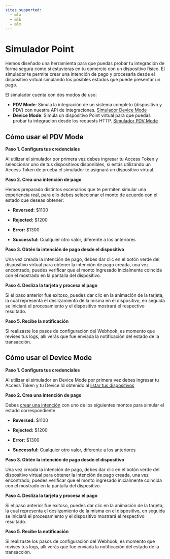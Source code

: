 ```yaml
---
sites_supported:
  - mla
  - mlb
  - mlm
---
```


# Simulador Point

Hemos diseñado una herramienta para que puedas probar tu integración de forma segura como si estuvieras en tu comercio con un dispositivo físico.
El simulador te permite crear una intención de pago y procesarla desde el dispositivo virtual simulando los posibles estados que puede presentar un pago.

El simulador cuenta con dos modos de uso:

- **PDV Mode**: Simula la integración de un sistema completo (dispositivo y PDV) con nuestra API de Integraciones.
  [Simulador Device Mode](https://api.mercadopago.com/point/integrator-simulator/sandbox/device?ignoreapidoc=true)
- **Device Mode**: Simula un dispositivo Point virtual para que puedas probar tu integración desde los requests HTTP.
  [Simulador PDV Mode](https://api.mercadopago.com/point/integrator-simulator/sandbox/?ignoreapidoc=true)

## Cómo usar el PDV Mode

**Paso 1. Configura tus credenciales** 

Al utilizar el simulador por primera vez debes ingresar tu Access Token y seleccionar uno de tus dispositivos disponibles, si 
estás utilizando un Access Token de prueba el simulador te asignará un dispositivo virtual.

**Paso 2. Crea una intención de pago**

Hemos preparado distintos escenarios que te permiten simular una experiencia real, para ello debes seleccionar el monto de acuerdo con el estado que deseas obtener:

- **Reversed:** $1100

- **Rejected:** $1200

- **Error:** $1300

- **Successful:** Cualquier otro valor, diferente a los anteriores


**Paso 3. Obtén la intención de pago desde el dispositivo**

Una vez creada la intención de pago, debes dar clic en el botón verde del dispositivo virtual para obtener la intención de pago creada, una vez encontrado, puedes verificar que el monto ingresado inicialmente coincida con el mostrado en la pantalla del dispositivo.

**Paso 4. Desliza la tarjeta y procesa el pago**

Si el paso anterior fue exitoso, puedes dar clic en la animación de la tarjeta, la cual representa el deslizamiento de la misma en el dispositivo, en seguida se iniciará el procesamiento y el dispositivo mostrará el respectivo resultado.

**Paso 5. Recibe la notificación**

Si realizaste los pasos de configuración del Webhook, es momento que revises tus logs, allí verás que fue enviada la notificación del estado de la transacción.

## Cómo usar el Device Mode

**Paso 1. Configura tus credenciales** 

Al utilizar el simulador en Device Mode por primera vez debes ingresar tu Access Token y tu Device Id obtenido al [listar tus dispositivos](https://www.mercadopago[FAKER][URL][DOMAIN]/developers/es/guides/in-person-payments/mp-point/integration-api/create-payment-intent#bookmark_1._crea_una_intención_de_pago)

**Paso 2. Crea una intención de pago**

Debes [crear una intención](https://www.mercadopago[FAKER][URL][DOMAIN]/developers/es/guides/in-person-payments/mp-point/integration-api/create-payment-intent#bookmark_1._crea_una_intención_de_pago) con uno de los siguientes montos para simular el estado correspondiente.

- **Reversed:** $1100

- **Rejected:** $1200

- **Error:** $1300

- **Successful:** Cualquier otro valor, diferente a los anteriores


**Paso 3. Obtén la intención de pago desde el dispositivo**

Una vez creada la intención de pago, debes dar clic en el botón verde del dispositivo virtual para obtener la intención de pago creada, una vez encontrado, puedes verificar que el monto ingresado inicialmente coincida con el mostrado en la pantalla del dispositivo.

**Paso 4. Desliza la tarjeta y procesa el pago**

Si el paso anterior fue exitoso, puedes dar clic en la animación de la tarjeta, la cual representa el deslizamiento de la misma en el dispositivo, en seguida se iniciará el procesamiento y el dispositivo mostrará el respectivo resultado.

**Paso 5. Recibe la notificación**

Si realizaste los pasos de configuración del Webhook, es momento que revises tus logs, allí verás que fue enviada la notificación del estado de la transacción.
